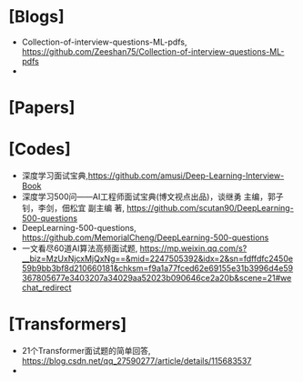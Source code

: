 

# [Blogs]
+ Collection-of-interview-questions-ML-pdfs, https://github.com/Zeeshan75/Collection-of-interview-questions-ML-pdfs
+ 

# [Papers]


# [Codes]
+ 深度学习面试宝典,https://github.com/amusi/Deep-Learning-Interview-Book
+ 深度学习500问——AI工程师面试宝典(博文视点出品)，谈继勇 主编，郭子钊，李剑，佃松宜 副主编 著, https://github.com/scutan90/DeepLearning-500-questions
+ DeepLearning-500-questions, https://github.com/MemorialCheng/DeepLearning-500-questions
+ 一文看尽60道AI算法高频面试题, https://mp.weixin.qq.com/s?__biz=MzUxNjcxMjQxNg==&mid=2247505392&idx=2&sn=fdffdfc2450e59b9bb3bf8d210660181&chksm=f9a1a77fced62e69155e31b3996d4e59367805677e3403207a34029aa52023b090646ce2a20b&scene=21#wechat_redirect


# [Transformers]
+ 21个Transformer面试题的简单回答, https://blog.csdn.net/qq_27590277/article/details/115683537
+ 
